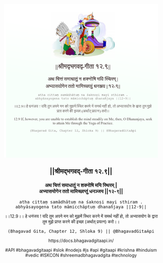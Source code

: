 <img src="../../asset/BG_12_9.png"/>
<center><h2>||श्रीमद्‍भगवद्‍-गीता १२.९||</h2>
<h3>अथ चित्तं समाधातुं न शक्नोषि मयि स्थिरम् |<br/>अभ्यासयोगेन ततो मामिच्छाप्तुं धनञ्जय ||१२-९||</h3>
<pre>atha cittaṃ samādhātuṃ na śaknoṣi mayi sthiram .<br/>abhyāsayogena tato māmicchāptuṃ dhanañjaya ||12-9||</pre>
<p>।।12.9।। हे धनंजय ! यदि तुम अपने मन को मुझमें स्थिर करने में समर्थ नहीं हो, तो अभ्यासयोग के द्वारा तुम मुझे प्राप्त करने की इच्छा (अर्थात् प्रयत्न) करो।।</p>
<pre>(Bhagavad Gita, Chapter 12, Shloka 9) || @BhagavadGitaApi</pre><p>https://docs.bhagavadgitaapi.in/</p><p>#API #bhagavadgitaapi #slok #nodejs #js #api #gitaapi #krishna #hinduism #vedic #ISKCON #shreemadbhagavadgita #technology</p></center>
